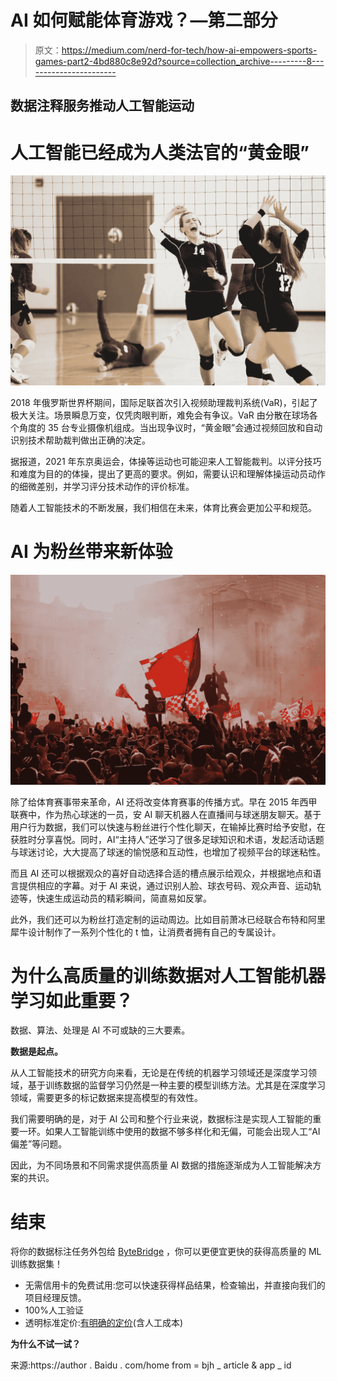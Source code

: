 # AI 如何赋能体育游戏？—第二部分

> 原文：<https://medium.com/nerd-for-tech/how-ai-empowers-sports-games-part2-4bd880c8e92d?source=collection_archive---------8----------------------->

## 数据注释服务推动人工智能运动

# 人工智能已经成为人类法官的“黄金眼”

![](img/b7bb6a32798ce841e2f661b11753782b.png)

2018 年俄罗斯世界杯期间，国际足联首次引入视频助理裁判系统(VaR)，引起了极大关注。场景瞬息万变，仅凭肉眼判断，难免会有争议。VaR 由分散在球场各个角度的 35 台专业摄像机组成。当出现争议时，“黄金眼”会通过视频回放和自动识别技术帮助裁判做出正确的决定。

据报道，2021 年东京奥运会，体操等运动也可能迎来人工智能裁判。以评分技巧和难度为目的的体操，提出了更高的要求。例如，需要认识和理解体操运动员动作的细微差别，并学习评分技术动作的评价标准。

随着人工智能技术的不断发展，我们相信在未来，体育比赛会更加公平和规范。

# AI 为粉丝带来新体验

![](img/702875c7e00e2688090a703485da1a11.png)

除了给体育赛事带来革命，AI 还将改变体育赛事的传播方式。早在 2015 年西甲联赛中，作为热心球迷的一员，安 AI 聊天机器人在直播间与球迷朋友聊天。基于用户行为数据，我们可以快速与粉丝进行个性化聊天，在输掉比赛时给予安慰，在获胜时分享喜悦。同时，AI“主持人”还学习了很多足球知识和术语，发起活动话题与球迷讨论，大大提高了球迷的愉悦感和互动性，也增加了视频平台的球迷粘性。

而且 AI 还可以根据观众的喜好自动选择合适的槽点展示给观众，并根据地点和语言提供相应的字幕。对于 AI 来说，通过识别人脸、球衣号码、观众声音、运动轨迹等，快速生成运动员的精彩瞬间，简直易如反掌。

此外，我们还可以为粉丝打造定制的运动周边。比如目前萧冰已经联合布特和阿里犀牛设计制作了一系列个性化的 t 恤，让消费者拥有自己的专属设计。

# 为什么高质量的训练数据对人工智能机器学习如此重要？

数据、算法、处理是 AI 不可或缺的三大要素。

**数据是起点。**

从人工智能技术的研究方向来看，无论是在传统的机器学习领域还是深度学习领域，基于训练数据的监督学习仍然是一种主要的模型训练方法。尤其是在深度学习领域，需要更多的标记数据来提高模型的有效性。

我们需要明确的是，对于 AI 公司和整个行业来说，数据标注是实现人工智能的重要一环。如果人工智能训练中使用的数据不够多样化和无偏，可能会出现人工“AI 偏差”等问题。

因此，为不同场景和不同需求提供高质量 AI 数据的措施逐渐成为人工智能解决方案的共识。

# 结束

将你的数据标注任务外包给 [ByteBridge](https://tinyurl.com/3zyj7nj2) ，你可以更便宜更快的获得高质量的 ML 训练数据集！

*   无需信用卡的免费试用:您可以快速获得样品结果，检查输出，并直接向我们的项目经理反馈。
*   100%人工验证
*   透明标准定价:[有明确的定价](https://www.bytebridge.io/#/?module=price)(含人工成本)

**为什么不试一试？**

来源:https://author . Baidu . com/home from = bjh _ article & app _ id
